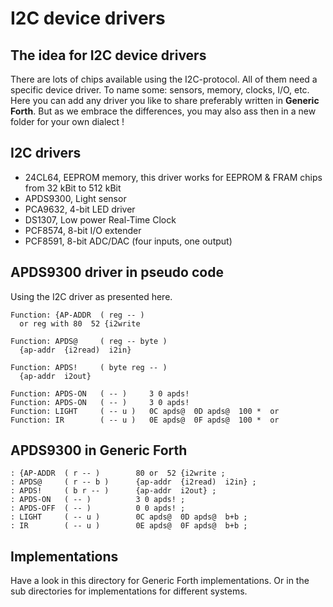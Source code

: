 # I2C device drivers

## The idea for I2C device drivers
There are lots of chips available using the I2C-protocol. All of them need a specific device driver. To name some: sensors, memory, clocks, I/O, etc. Here you can add any driver you like to share preferably written in **Generic Forth**. But as we embrace the differences, you may also ass then in a new folder for your own dialect !

## I2C drivers

- 24CL64, EEPROM memory, this driver works for EEPROM & FRAM chips from 32 kBit to 512 kBit
- APDS9300, Light sensor
- PCA9632, 4-bit LED driver
- DS1307, Low power Real-Time Clock
- PCF8574, 8-bit I/O extender
- PCF8591, 8-bit ADC/DAC (four inputs, one output) 

## APDS9300 driver in pseudo code

Using the I2C driver as presented here.

``` 
Function: {AP-ADDR  ( reg -- )
  or reg with 80  52 {i2write

Function: APDS@     ( reg -- byte )
  {ap-addr  {i2read)  i2in}

Function: APDS!     ( byte reg -- )
  {ap-addr  i2out}

Function: APDS-ON   ( -- )     3 0 apds!
Function: APDS-ON   ( -- )     3 0 apds!
Function: LIGHT     ( -- u )   0C apds@  0D apds@  100 *  or
Function: IR        ( -- u )   0E apds@  0F apds@  100 *  or
```

## APDS9300 in Generic Forth
```
: {AP-ADDR  ( r -- )        80 or  52 {i2write ;
: APDS@     ( r -- b )      {ap-addr  {i2read)  i2in} ;
: APDS!     ( b r -- )      {ap-addr  i2out} ;
: APDS-ON   ( -- )          3 0 apds! ;
: APDS-OFF  ( -- )          0 0 apds! ;
: LIGHT     ( -- u )        0C apds@  0D apds@  b+b ;
: IR        ( -- u )        0E apds@  0F apds@  b+b ;
```

## Implementations
Have a look in this directory for Generic Forth implementations. Or in the sub directories for implementations for different systems.
